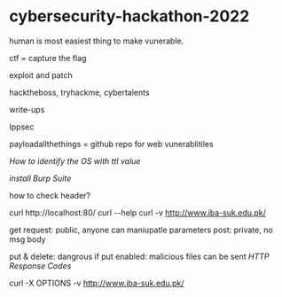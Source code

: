 # cybersecurity-hackathon-2022

human is most easiest thing to make vunerable.

ctf = capture the flag

exploit and patch

hacktheboss, tryhackme, cybertalents


write-ups

Ippsec

payloadallthethings = github repo for web vunerablitiles

*How to identify the OS with ttl value*

*install Burp Suite*

how to check header?

curl http://localhost:80/
 curl --help
 curl -v http://www.iba-suk.edu.pk/
 
 get request: public, anyone can maniupatle parameters
 post: private, no msg body
 
 put & delete: dangrous
 if put enabled: malicious files can be sent
 *HTTP Response Codes*

curl -X OPTIONS -v http://www.iba-suk.edu.pk/ 